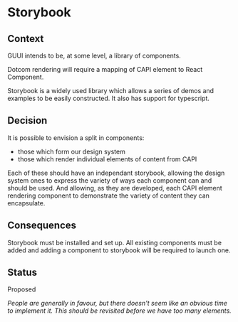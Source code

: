 # Storybook

## Context

GUUI intends to be, at some level, a library of components.

Dotcom rendering will require a mapping of CAPI element to React Component.

Storybook is a widely used library which allows a series of demos and examples to be easily constructed. It also has support for typescript.

## Decision

It is possible to envision a split in components:

- those which form our design system
- those which render individual elements of content from CAPI

Each of these should have an independant storybook, allowing the design system ones to express the variety of ways each component can and should be used. And allowing, as they are developed, each CAPI element rendering component to demonstrate the variety of content they can encapsulate.

## Consequences

Storybook must be installed and set up. All existing components must be added and adding a component to storybook will be required to launch one.

## Status

Proposed

_People are generally in favour, but there doesn't seem like an obvious time to implement it. This should be revisited before we have too many elements._
